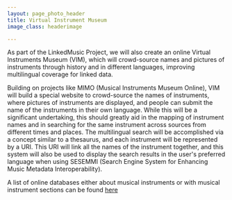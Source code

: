 ```yaml
---
layout: page_photo_header
title: Virtual Instrument Museum
image_class: headerimage

---
```


As part of the LinkedMusic Project, we will also create an online Virtual Instruments Museum (VIM), which will crowd-source names and pictures of instruments through history and in different languages, improving multilingual coverage for linked data.

Building on projects like MIMO (Musical Instruments Museum Online), VIM will build a special website to crowd-source the names of instruments, where pictures of instruments are displayed, and people can submit the name of the instruments in their own language. While this will be a significant undertaking, this should greatly aid in the mapping of instrument names and in searching for the same instrument across sources from different times and places. The multilingual search will be accomplished via a concept similar to a thesaurus, and each instrument will be represented by a URI. This URI will link all the names of the instrument together, and this system will also be used to display the search results in the user's preferred language when using SESEMMI (Search Engine System for Enhancing Music Metadata Interoperability).

A list of online databases either about musical instruments or with musical instrument sections can be found [here](https://linkedmusic.ca/omid/)